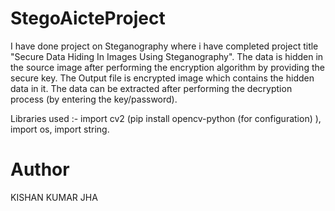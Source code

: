 # StegoAicteProject
I have done project on Steganography where i have completed project title "Secure Data Hiding In Images Using Steganography". 
The data is hidden in the source image after performing the encryption algorithm by providing the secure key. 
The Output file is encrypted image which contains the hidden data in it.
The data can be extracted after performing the decryption process (by entering the key/password).

Libraries used :- import cv2 (pip install opencv-python (for configuration) ), import os, import string.

# Author
KISHAN KUMAR JHA
